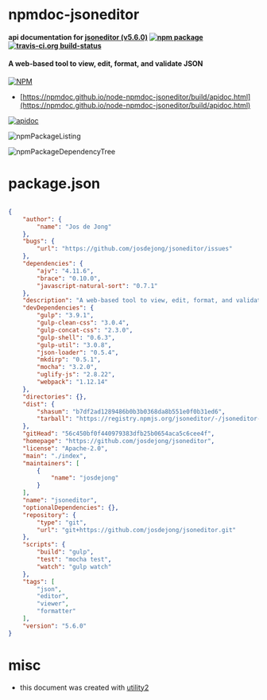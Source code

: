 # npmdoc-jsoneditor

#### api documentation for  [jsoneditor (v5.6.0)](https://github.com/josdejong/jsoneditor)  [![npm package](https://img.shields.io/npm/v/npmdoc-jsoneditor.svg?style=flat-square)](https://www.npmjs.org/package/npmdoc-jsoneditor) [![travis-ci.org build-status](https://api.travis-ci.org/npmdoc/node-npmdoc-jsoneditor.svg)](https://travis-ci.org/npmdoc/node-npmdoc-jsoneditor)

#### A web-based tool to view, edit, format, and validate JSON

[![NPM](https://nodei.co/npm/jsoneditor.png?downloads=true&downloadRank=true&stars=true)](https://www.npmjs.com/package/jsoneditor)

- [https://npmdoc.github.io/node-npmdoc-jsoneditor/build/apidoc.html](https://npmdoc.github.io/node-npmdoc-jsoneditor/build/apidoc.html)

[![apidoc](https://npmdoc.github.io/node-npmdoc-jsoneditor/build/screenCapture.buildCi.browser.%252Ftmp%252Fbuild%252Fapidoc.html.png)](https://npmdoc.github.io/node-npmdoc-jsoneditor/build/apidoc.html)

![npmPackageListing](https://npmdoc.github.io/node-npmdoc-jsoneditor/build/screenCapture.npmPackageListing.svg)

![npmPackageDependencyTree](https://npmdoc.github.io/node-npmdoc-jsoneditor/build/screenCapture.npmPackageDependencyTree.svg)



# package.json

```json

{
    "author": {
        "name": "Jos de Jong"
    },
    "bugs": {
        "url": "https://github.com/josdejong/jsoneditor/issues"
    },
    "dependencies": {
        "ajv": "4.11.6",
        "brace": "0.10.0",
        "javascript-natural-sort": "0.7.1"
    },
    "description": "A web-based tool to view, edit, format, and validate JSON",
    "devDependencies": {
        "gulp": "3.9.1",
        "gulp-clean-css": "3.0.4",
        "gulp-concat-css": "2.3.0",
        "gulp-shell": "0.6.3",
        "gulp-util": "3.0.8",
        "json-loader": "0.5.4",
        "mkdirp": "0.5.1",
        "mocha": "3.2.0",
        "uglify-js": "2.8.22",
        "webpack": "1.12.14"
    },
    "directories": {},
    "dist": {
        "shasum": "b7df2ad1289486b0b3b0368da8b551e0f0b31ed6",
        "tarball": "https://registry.npmjs.org/jsoneditor/-/jsoneditor-5.6.0.tgz"
    },
    "gitHead": "56c450bf0f440979383dfb25b0654aca5c6cee4f",
    "homepage": "https://github.com/josdejong/jsoneditor",
    "license": "Apache-2.0",
    "main": "./index",
    "maintainers": [
        {
            "name": "josdejong"
        }
    ],
    "name": "jsoneditor",
    "optionalDependencies": {},
    "repository": {
        "type": "git",
        "url": "git+https://github.com/josdejong/jsoneditor.git"
    },
    "scripts": {
        "build": "gulp",
        "test": "mocha test",
        "watch": "gulp watch"
    },
    "tags": [
        "json",
        "editor",
        "viewer",
        "formatter"
    ],
    "version": "5.6.0"
}
```



# misc
- this document was created with [utility2](https://github.com/kaizhu256/node-utility2)

